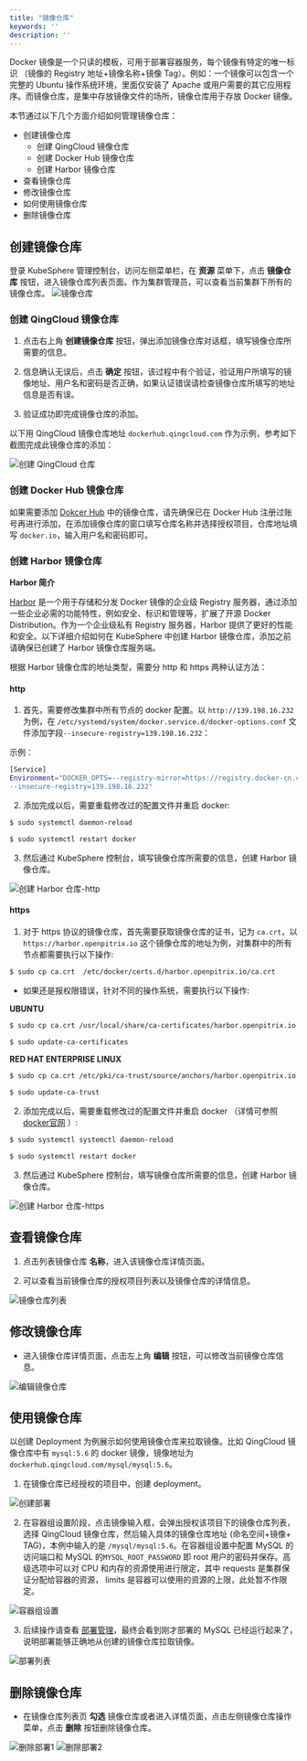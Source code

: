 ```yaml
---
title: "镜像仓库"
keywords: ''
description: ''
---
```


Docker 镜像是一个只读的模板，可用于部署容器服务，每个镜像有特定的唯一标识 （镜像的 Registry 地址+镜像名称+镜像 Tag）。例如：一个镜像可以包含一个完整的 Ubuntu 操作系统环境，里面仅安装了 Apache 或用户需要的其它应用程序。而镜像仓库，是集中存放镜像文件的场所，镜像仓库用于存放 Docker 镜像。

本节通过以下几个方面介绍如何管理镜像仓库：


  - 创建镜像仓库
      - 创建 QingCloud 镜像仓库
      - 创建 Docker Hub 镜像仓库
      - 创建 Harbor 镜像仓库
  - 查看镜像仓库
  - 修改镜像仓库
  - 如何使用镜像仓库
  - 删除镜像仓库


## 创建镜像仓库
登录 KubeSphere 管理控制台，访问左侧菜单栏，在 **资源** 菜单下，点击 **镜像仓库** 按钮，进入镜像仓库列表页面。作为集群管理员，可以查看当前集群下所有的镜像仓库。
![镜像仓库](/image_registires_list.png) 


### 创建 QingCloud 镜像仓库
1. 点击右上角 **创建镜像仓库** 按钮，弹出添加镜像仓库对话框，填写镜像仓库所需要的信息。

2. 信息确认无误后，点击 **确定** 按钮，该过程中有个验证，验证用户所填写的镜像地址、用户名和密码是否正确，如果认证错误请检查镜像仓库所填写的地址信息是否有误。

3. 验证成功即完成镜像仓库的添加。

以下用 QingCloud 镜像仓库地址 `dockerhub.qingcloud.com` 作为示例，参考如下截图完成此镜像仓库的添加：

![创建 QingCloud 仓库](/image_registries_create.png) 

### 创建 Docker Hub 镜像仓库
如果需要添加 [Dokcer Hub](https://hub.docker.com/) 中的镜像仓库，请先确保已在 Docker Hub 注册过账号再进行添加，在添加镜像仓库的窗口填写仓库名称并选择授权项目，仓库地址填写 `docker.io`，输入用户名和密码即可。


### 创建 Harbor 镜像仓库

**Harbor 简介**

[Harbor](http://vmware.github.io/harbor/) 是一个用于存储和分发 Docker 镜像的企业级 Registry 服务器，通过添加一些企业必需的功能特性，例如安全、标识和管理等，扩展了开源 Docker Distribution。作为一个企业级私有 Registry 服务器，Harbor 提供了更好的性能和安全。以下详细介绍如何在 KubeSphere 中创建 Harbor 镜像仓库，添加之前请确保已创建了 Harbor 镜像仓库服务端。

根据 Harbor 镜像仓库的地址类型，需要分 http 和 https 两种认证方法：

#### http
1. 首先，需要修改集群中所有节点的 docker 配置。以 `http://139.198.16.232` 为例，在 `/etc/systemd/system/docker.service.d/docker-options.conf` 文件添加字段`--insecure-registry=139.198.16.232`：

 示例：

```bash
[Service]
Environment="DOCKER_OPTS=--registry-mirror=https://registry.docker-cn.com --insecure-registry=10.233.0.0/18 --graph=/var/lib/docker --log-opt max-size=50m --log-opt max-file=5 \
--insecure-registry=139.198.16.232"
```

2. 添加完成以后，需要重载修改过的配置文件并重启 docker:

```bash
$ sudo systemctl daemon-reload
```

```bash
$ sudo systemctl restart docker
```

3. 然后通过 KubeSphere 控制台，填写镜像仓库所需要的信息，创建 Harbor 镜像仓库。

![创建 Harbor 仓库-http](/createhub1.png)

#### https
1. 对于 https 协议的镜像仓库，首先需要获取镜像仓库的证书，记为 `ca.crt`，以 `https://harbor.openpitrix.io` 这个镜像仓库的地址为例，对集群中的所有节点都需要执行以下操作:

```bash 
$ sudo cp ca.crt  /etc/docker/certs.d/harbor.openpitrix.io/ca.crt
```

- 如果还是报权限错误，针对不同的操作系统，需要执行以下操作:

**UBUNTU**

```bash
$ sudo cp ca.crt /usr/local/share/ca-certificates/harbor.openpitrix.io.ca.crt
```
```bash
$ sudo update-ca-certificates
```
**RED HAT ENTERPRISE LINUX**

```bash
$ sudo cp ca.crt /etc/pki/ca-trust/source/anchors/harbor.openpitrix.io.ca.crt
```
```bash
$ sudo update-ca-trust
```

2. 添加完成以后，需要重载修改过的配置文件并重启 docker （详情可参照 [docker官网](https://docs.docker.com/registry/insecure/#troubleshoot-insecure-registry) ）:

```bash
$ sudo systemctl systemctl daemon-reload
```

```bash
$ sudo systemctl restart docker
```


3. 然后通过 KubeSphere 控制台，填写镜像仓库所需要的信息，创建 Harbor 镜像仓库。

![创建 Harbor 仓库-https](/createhub2.png)


## 查看镜像仓库
1. 点击列表镜像仓库 **名称**，进入该镜像仓库详情页面。

2. 可以查看当前镜像仓库的授权项目列表以及镜像仓库的详情信息。

![镜像仓库列表](/image_registries_detail.png) 


## 修改镜像仓库
*  进入镜像仓库详情页面，点击左上角 **编辑** 按钮，可以修改当前镜像仓库信息。

![编辑镜像仓库](/image_registries_alter.png)


## 使用镜像仓库

以创建 Deployment 为例展示如何使用镜像仓库来拉取镜像。比如 QingCloud 镜像仓库中有 `mysql:5.6` 的 docker 镜像，镜像地址为 `dockerhub.qingcloud.com/mysql/mysql:5.6`。

1. 在镜像仓库已经授权的项目中，创建 deployment。
   
![创建部署](/reg_demo_create.png)

2. 在容器组设置阶段，点击镜像输入框，会弹出授权该项目下的镜像仓库列表，选择 QingCloud 镜像仓库，然后输入具体的镜像仓库地址 (命名空间+镜像+ TAG)，本例中输入的是 `/mysql/mysql:5.6`。在容器组设置中配置 MySQL 的访问端口和 MySQL 的`MYSQL_ROOT_PASSWORD` 即 root 用户的密码并保存。高级选项中可以对 CPU 和内存的资源使用进行限定，其中 requests 是集群保证分配给容器的资源， limits 是容器可以使用的资源的上限，此处暂不作限定。

![容器组设置](/reg_demo_create_container.png)

3. 后续操作请查看 [部署管理](/express/zh-CN/manage-deployments/)，最终会看到刚才部署的 MySQL 已经运行起来了，说明部署能够正确地从创建的镜像仓库拉取镜像。

![部署列表](/reg_demo_create_done.png) 


## 删除镜像仓库
*  在镜像仓库列表页 **勾选** 镜像仓库或者进入详情页面，点击左侧镜像仓库操作菜单，点击 **删除** 按钮删除镜像仓库。

![删除部署1](/image_registries_del.png)
![删除部署2](/image_registries_delet.png)
